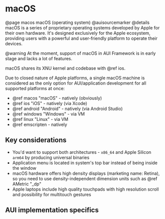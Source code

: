 # macOS

@page macos macOS (operating system)
@auisourcemarker
@details
macOS is a series of proprietary operating systems developed by Apple for their own hardware. It's designed
exclusively for the Apple ecosystem, providing users with a powerful and user-friendly platform to operate their
devices.

@warning
At the moment, support of macOS in AUI Framework is in early stage and lacks a lot of features.

macOS shares its XNU kernel and codebase with @ref ios.

Due to closed nature of Apple platforms, a single macOS machine is considered as the only option for AUI/application
development for all supported platforms at once:
- @ref macos "macOS" - natively (obviously)
- @ref ios "iOS" - natively (via Xcode)
- @ref android "Android" - natively (via Android Studio)
- @ref windows "Windows" - via VM
- @ref linux "Linux" - via VM
- @ref emscripten - natively

## Key considerations

- You'd want to support both architectures - `x86_64` and Apple Silicon `arm64` by producing universal binaries
- Application menu is located in system's top bar instead of being inside the window
- macOS hardware offers high density displays (marketing name: Retina), so you need to use density-independent dimension
  units such as @ref AMetric "_dp"
- Apple laptops include high quality touchpads with high resolution scroll and possibility for multitouch gestures

## AUI implementation specifics
